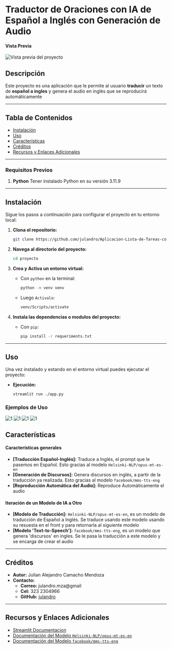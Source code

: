 # Traductor de Oraciones con IA de Español a Inglés con Generación de Audio

#### Vista Previa

![Vista previa del proyecto](../assets/img/ejemploProyecto3-3.png)

## Descripción

Este proyecto es una aplicación que le permite al usuario **traducir** un texto de **español a ingles** y genera el audio en inglés que se reproducirá automáticamente

---

## Tabla de Contenidos

- [Instalación](#instalación)
- [Uso](#uso)
- [Características](#características)
- [Créditos](#créditos)
- [Recursos y Enlaces Adicionales](#recursos-y-enlaces-adicionales)

---

### Requisitos Previos

1.  **Python**
    Tener instalado Python en su versión 3.11.9

---

## Instalación

Sigue los pasos a continuación para configurar el proyecto en tu entorno local:

1. **Clona el repositorio:**
   ```bash
   git clone https://github.com/julandro/Aplicacion-Lista-de-Tareas-con-Python.git
   ```
2. **Navega al directorio del proyecto:**
   ```bash
   cd proyecto
   ```
3. **Crea y Activa un entorno virtual:**

   - Con `python` en la terminal:

     ```bash
     python -m venv venv
     ```

   - Luego `Activalo`:

     ```bash
     venv/Scripts/activate
     ```

4. **Instala las dependencias o modulos del proyecto:**
   - Con `pip`:
     ```bash
     pip install -r requeriments.txt
     ```

---

## Uso

Una vez instalado y estando en el entorno virtual puedes ejecutar el proyecto:

- **Ejecución:**
  ```bash
  streamlit run ./app.py
  ```

### Ejemplos de Uso

![1](../assets/img/ejemploProyecto3-0.png)
![1](../assets/img/ejemploProyecto3-1.png)
![1](../assets/img/ejemploProyecto3-2.png)
![1](../assets/img/ejemploProyecto3-3.png)

## Características

#### Características generales

- **[Traducción Español-Inglés]:** Traduce a Inglés, el prompt que le pasemos en Español. Esto gracias al modelo `Helsinki-NLP/opus-mt-es-en`
- **[Generación de Discursos]:** Genera discursos en inglés, a partir de la traducción ya realizada. Esto gracias al modelo `facebook/mms-tts-eng`
- **[Reproducción Automática del Audio]:** Reproduce Automáticamente el audio

#### Iteración de un Modelo de IA a Otro

- **[Modelo de Traducción]:** `Helsinki-NLP/opus-mt-es-en`, es un modelo de traducción de Español a Inglés.
  Se traduce usando este modelo usando su resuesta en el front y para retornarla al siguiente modelo
- **[Modelo 'Text-to-Speech']:** `facebook/mms-tts-eng`, es un modelo que genera 'discursos' en ingles.
  Se le pasa la traducción a este modelo y se encarga de crear el audio

---

## Créditos

- **Autor:** Julian Alejandro Camacho Mendoza
- **Contacto:**
  - **Correo:** julandro.mza@gmail
  - **Cel:** 323 2304966
  - **GitHub:** [julandro](https://github.com/julandro)

---

## Recursos y Enlaces Adicionales

- [Streamlit Documentacion](https://docs.streamlit.io/)
- [Documentación del Modelo `Helsinki-NLP/opus-mt-es-en`](https://huggingface.co/Helsinki-NLP/opus-mt-es-en)
- [Documentación del Modelo `facebook/mms-tts-eng`](https://huggingface.co/facebook/mms-tts-eng)
